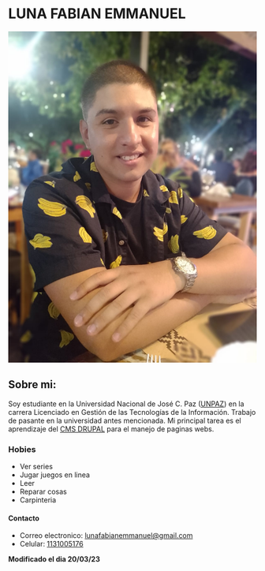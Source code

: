 # **LUNA FABIAN EMMANUEL**

![Una foto mia](/imagenes/yo.jpeg "Este soy yo")

## **Sobre mi:**

Soy estudiante en la Universidad Nacional de José C. Paz ([UNPAZ](blank:#https://www.unpaz.edu.ar)) en la carrera Licenciado en Gestión de las Tecnologías de la Información. Trabajo de pasante en la universidad antes mencionada. Mi principal tarea es el aprendizaje del [CMS DRUPAL](blank:#https://www.drupal.org)  para el manejo de paginas webs.

### **Hobies**

+ Ver series
+ Jugar juegos en linea
+ Leer 
+ Reparar cosas
+ Carpinteria


#### **Contacto**
* Correo electronico: [lunafabianemmanuel@gmail.com](mailto:lunafabianemmanuel@gmail.com)
* Celular: [1131005176](blank:#https://api.whatsapp.com/send?phone=1131005176&text=Hola%20como%20estas?)

**Modificado el dia 20/03/23**

